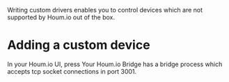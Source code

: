 Writing custom drivers enables you to control devices which are not supported by Houm.io out of the box.

# Adding a custom device

In your Houm.io UI, press
Your Houm.io Bridge has a bridge process which accepts tcp socket connections in port 3001.